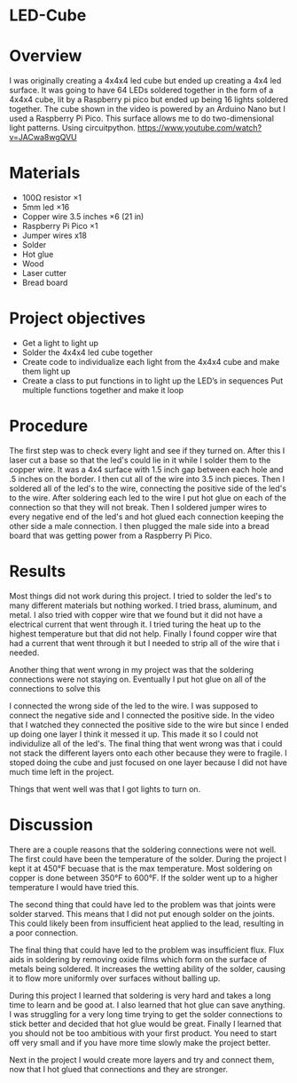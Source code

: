 # LED-Cube

# Overview

I was originally creating a 4x4x4 led cube but ended up creating a 4x4 led surface. It was going to have 64 LEDs soldered together in the form of a 4x4x4 cube, lit by a Raspberry pi pico but ended up being 16 lights soldered together. The cube shown in the video is powered by an Arduino Nano but I used a Raspberry Pi Pico. This surface allows me to do two-dimensional light patterns. Using circuitpython.
https://www.youtube.com/watch?v=JACwa8wgQVU 

# Materials

* 100Ω resistor ×1      
* 5mm led ×16
* Copper wire 3.5 inches ×6 (21 in)
* Raspberry Pi Pico ×1
* Jumper wires x18
* Solder
* Hot glue
* Wood
* Laser cutter
* Bread board

# Project objectives

* Get a light to light up
* Solder the 4x4x4 led cube together
* Create code to individualize each light from the 4x4x4 cube and make them light up
* Create a class to put functions in to light up the LED’s in sequences 
Put multiple functions together and make it loop

# Procedure

The first step was to check every light and see if they turned on. After this I laser cut a base so that the led's could lie in it while I solder them to the copper wire. It was a 4x4 surface with 1.5 inch gap between each hole and .5 inches on the border. I then cut all of the wire into 3.5 inch pieces. Then I soldered all of the led's to the wire, connecting the positive side of the led's to the wire. After soldering each led to the wire I put hot glue on each of the connection so that they will not break. Then I soldered jumper wires to every negative end of the led's and hot glued each connection keeping the other side a male connection. I then plugged the male side into a bread board that was getting power from a Raspberry Pi Pico. 

# Results

Most things did not work during this project. I tried to solder the led's to many different materials but nothing worked. I tried brass, aluminum, and metal. I also tried with copper wire that we found but it did not have a electrical current that went through it. I tried turing the heat up to the highest temperature but that did not help. Finally I found copper wire that had a current that went through it but I needed to strip all of the wire that i needed. 

Another thing that went wrong in my project was that the soldering connections were not staying on. Eventually I put hot glue on all of the connections to solve this

I connected the wrong side of the led to the wire. I was supposed to connect the negative side and I connected the positive side. In the video that I watched they connected the positive side to the wire but since I ended up doing one layer I think it messed it up. This made it so I could not individulize all of the led's. 
The final thing that went wrong was that i could not stack the different layers onto each other because they were to fragile. I stoped doing the cube and just focused on one layer because I did not have much time left in the project.

Things that went well was that I got lights to turn on. 

# Discussion

There are a couple reasons that the soldering connections were not well. The first could have been the temperature of the solder. During the project I kept it at 450°F becuase that is the max temperature. Most soldering on copper is done between 350°F to 600°F. If the solder went up to a higher temperature I would have tried this.

The second thing that could have led to the problem was that joints were solder starved. This means that I did not put enough solder on the joints. This could likely been from insufficient heat applied to the lead, resulting in a poor connection. 

The final thing that could have led to the problem was insufficient flux. Flux aids in soldering by removing oxide films which form on the surface of metals being soldered. It increases the wetting ability of the solder, causing it to flow more uniformly over surfaces without balling up.

During this project I learned that soldering is very hard and takes a long time to learn and be good at. I also learned that hot glue can save anything. I was struggling for a very long time trying to get the solder connections to stick better and decided that hot glue would be great. Finally I learned that you should not be too ambitious with your first product. You need to start off very small and if you have more time slowly make the project better. 

Next in the project I would create more layers and try and connect them, now that I hot glued that connections and they are stronger. 

